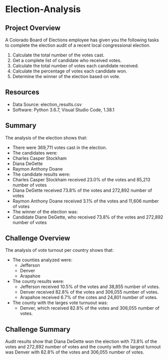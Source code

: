 # Election-Analysis

## Project Overview 
A Colorado Board of Elections employee has given you the following tasks to complete the election audit of a recent local congressional election. 

 1. Calculate the total number of the votes cast.
 2. Get a complete list of candidate who received votes.
 3. Calculate the total number of votes each candidate received.
 4. Calculate the percentage of votes each candidate won.
 5. Determine the winner of the election based on vote.
 
 ## Resources
 - Data Source: election_results.csv
 - Software: Python 3.6.7, Visual Studio Code, 1.38.1
 
 ## Summary 
 
 The analysis of the election shows that:
 * There were 369,711 votes cast in the election.
 * The candidates were:
  * Charles Casper Stockham
  * Diana DeGette
  * Raymon Anthony Doane
 * The candidate results were:
  * Charles Casper Stockham received 23.0% of the votes and 85,213 number of votes
  * Diana DeGette received 73.8% of the votes and 272,892 number of votes
  * Raymon Anthony Doane received 3.1% of the votes and 11,606 number of votes
 * The winner of the election was: 
  * Candidate Diane DeGette, who received 73.8% of the votes and 272,892 number of votes
  
  ## Challenge Overview
  
  The analysis of vote turnout per country shows that:
  * The counties analyzed were:
    * Jefferson 
    * Denver
    * Arapahoe
  * The county results were:
    * Jefferson received 10.5% of the votes and 38,855 number of votes.
    * Denver received 82.8% of the votes and 306,055 number of votes.
    * Arapahoe received 6.7% of the cotes and 24,801 number of votes.
  * The county with the larges vote turnuout was:
    * Denver, which received 82.8% of the votes and 306,055 number of votes.
    
  ## Challenge Summary
  
  Audit results show that Diana DeGette won the election with 73.8% of the votes and 272,892 number of votes and the county with the largest turnout was Denver with 82.8% of the votes and 306,055 number of votes.
 
